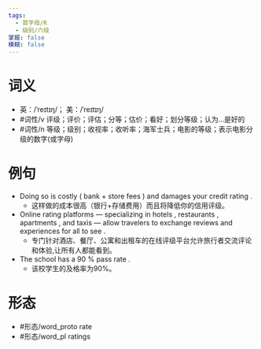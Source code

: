 ```yaml
---
tags:
  - 首字母/R
  - 级别/六级
掌握: false
模糊: false
---
```

# 词义
- 英：/ˈreɪtɪŋ/； 美：/ˈreɪtɪŋ/
- #词性/v  评级；评价；评估；分等；估价；看好；划分等级；认为…是好的
- #词性/n  等级；级别；收视率；收听率；海军士兵；电影的等级；表示电影分级的数字(或字母)
# 例句
- Doing so is costly ( bank + store fees ) and damages your credit rating .
	- 这样做的成本很高（银行+存储费用）而且将降低你的信用评级。
- Online rating platforms — specializing in hotels , restaurants , apartments , and taxis — allow travelers to exchange reviews and experiences for all to see .
	- 专门针对酒店、餐厅、公寓和出租车的在线评级平台允许旅行者交流评论和体验,让所有人都能看到。
- The school has a 90 % pass rate .
	- 该校学生的及格率为90%。
# 形态
- #形态/word_proto rate
- #形态/word_pl ratings
